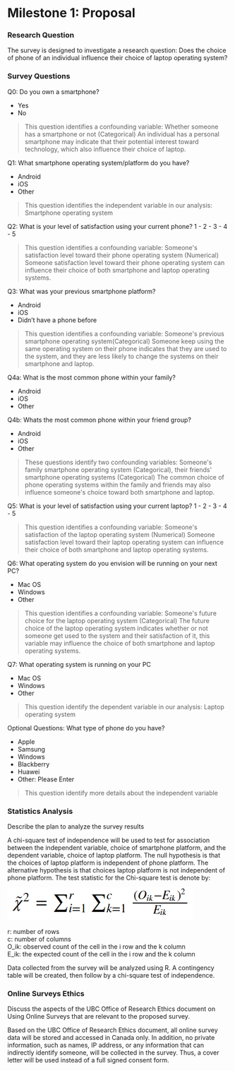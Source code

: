 # Milestone 1: Proposal

### Research Question
The survey is designed to investigate a research question: Does the choice of phone of an individual influence their choice of laptop operating system?

### Survey Questions
Q0: Do you own a smartphone?
- Yes
- No

> This question identifies a confounding variable: Whether someone has a smartphone or not (Categorical)
> An individual has a personal smartphone may indicate that their potential interest toward technology, which also influence their choice of laptop.

Q1: What smartphone operating system/platform do you have?
- Android
- iOS
- Other

> This question identifies the independent variable in our analysis: Smartphone operating system

Q2: What is your level of satisfaction using your current phone?
1 - 2 - 3 - 4 - 5

> This question identifies a confounding variable: Someone's satisfaction level toward their phone operating system (Numerical)
> Someone satisfaction level toward their phone operating system can influence their choice of both smartphone and laptop operating systems.

Q3: What was your previous smartphone platform?
- Android
- iOS
- Didn’t have a phone before

> This question identifies a confounding variable: Someone's previous smartphone operating system(Categorical)
> Someone keep using the same operating system on their phone indicates that they are used to the system, and they are less likely to change the systems on their smartphone and laptop.

Q4a: What is the most common phone within your family?
- Android
- iOS
- Other

Q4b: Whats the most common phone within your friend group?
- Android
- iOS
- Other

> These questions identify two confounding variables: Someone's family smartphone operating system (Categorical), their friends' smartphone operating systems (Categorical)
> The common choice of phone operating systems within the family and friends may also influence someone's choice toward both smartphone and laptop.

Q5: What is your level of satisfaction using your current laptop?
1 - 2 - 3 - 4 - 5

> This question identifies a confounding variable: Someone's satisfaction of the laptop operating system (Numerical)
> Someone satisfaction level toward their laptop operating system can influence their choice of both smartphone and laptop operating systems.

Q6: What operating system do you envision will be running on your next PC?
- Mac OS
- Windows
- Other

> This question identifies a confounding variable: Someone's future choice for the laptop operating system (Categorical)
> The future choice of the laptop operating system indicates whether or not someone get used to the system and their satisfaction of it, this variable may influence the choice of both smartphone and laptop operating systems.

Q7: What operating system is running on your PC
- Mac OS
- Windows
- Other

> This question identify the dependent variable in our analysis: Laptop operating system

Optional Questions:
What type of phone do you have?
- Apple
- Samsung
- Windows
- Blackberry
- Huawei
- Other: Please Enter

> This question identify more details about the independent variable

### Statistics Analysis
Describe the plan to analyze the survey results

A chi-square test of independence will be used to test for association between the independent variable, choice of smartphone platform, and the dependent variable, choice of laptop platform. The null hypothesis is that the choices of laptop platform is independent of phone platform. The alternative hypothesis is that choices laptop platform is not independent of phone platform. The test statistic for the Chi-square test is denote by:

![alt text](chisq.PNG)

r: number of rows <br/>
c: number of columns <br/>
O_ik: observed count of the cell in the i row and the k column <br/>
E_ik: the expected count of the cell in the i row and the k column <br/>

Data collected from the survey will be analyzed using R. A contingency table will be created, then follow by a chi-square test of independence.


### Online Surveys Ethics
Discuss the aspects of the UBC Office of Research Ethics document on Using Online Surveys that are relevant to the proposed survey.

Based on the UBC Office of Research Ethics document, all online survey data will be stored and accessed in Canada only. In addition, no private information, such as names, IP address, or any information that can indirectly identify someone, will be collected in the survey. Thus, a cover letter will be used instead of a full signed consent form.
